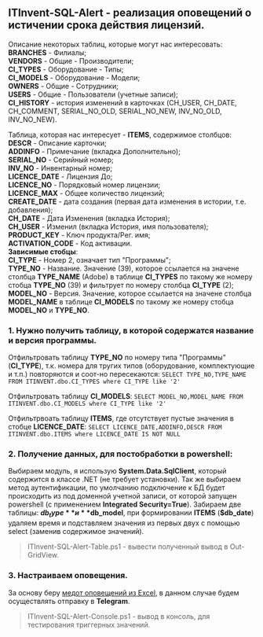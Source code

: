 ## ITInvent-SQL-Alert - реализация оповещений о истичении срока действия лицензий.

Описание некоторых таблиц, которые могут нас интересовать: \
**BRANCHES** - Филиалы; \
**VENDORS** - Общие - Производители; \
**CI_TYPES** - Оборудование - Типы; \
**CI_MODELS** - Оборудование - Модели; \
**OWNERS** - Общие - Сотрудники; \
**USERS** - Общие - Пользователи (учетные записи); \
**CI_HISTORY** - история изменений в карточках (CH_USER, CH_DATE, CH_COMMENT, SERIAL_NO_OLD, SERIAL_NO_NEW, INV_NO_OLD, INV_NO_NEW).

Таблица, которая нас интересует - **ITEMS**, содержимое столбцов: \
**DESCR** - Описание карточки; \
**ADDINFO** - Примечание (вкладка Дополнительно); \
**SERIAL_NO** - Серийный номер; \
**INV_NO** - Инвентарный номер; \
**LICENCE_DATE** - Лицензия До; \
**LICENCE_NO** - Порядковый номер лицензии; \
**LICENCE_MAX** - Общее количество лицензий; \
**CREATE_DATE** - дата создания (первая дата изменения в истории, т.е. добавления); \
**CH_DATE** - Дата Изменения (вкладка История); \
**CH_USER** - Изменил (вкладка История, имя пользователя); \
**PRODUCT_KEY** - Ключ продукта/Рег. имя; \
**ACTIVATION_CODE** - Код активации. \
**Зависимые стобцы**: \
**CI_TYPE** - Номер 2, означает тип "Программы"; \
**TYPE_NO** - Название. Значение (39), которое ссылается на значене столбца **TYPE_NAME** (Adobe) в таблице **CI_TYPES** по такому же номеру стобца **TYPE_NO** (39) и фильтрует по номеру столбца **CI_TYPE** (2); \
**MODEL_NO** - Версия. Значение, которое ссылается на значене столбца **MODEL_NAME** в таблице **CI_MODELS** по такому же номеру стобца **MODEL_NO** и **TYPE_NO**.

### 1. Нужно получить таблицу, в которой содержатся название и версия программы.
Отфильтровать таблицу **TYPE_NO** по номеру типа "Программы" (**CI_TYPE**), т.к. номера для тругих типов (оборудование, комплектующие и т.п.) повторяются и соот-но пересекаются:
` SELECT TYPE_NO,TYPE_NAME FROM ITINVENT.dbo.CI_TYPES where CI_TYPE like '2' `

Отфильтровать таблицу **CI_MODELS**:
` SELECT MODEL_NO,MODEL_NAME FROM ITINVENT.dbo.CI_MODELS where CI_TYPE like '2' `

Отфильтрвоать таблицу **ITEMS**, где отсутствует пустые значения в стобце **LICENCE_DATE**:
` SELECT LICENCE_DATE,ADDINFO,DESCR FROM ITINVENT.dbo.ITEMS where LICENCE_DATE IS NOT NULL `

### 2. Получение данных, для постобработки в powershell:
Выбираем модуль, я использую **System.Data.SqlClient**, который содержится в классе .NET (не требует установки). Так же выбираем метод аутентификации, по умолчанию подключение к БД будет происходить из под доменной учетной записи, от которой запущен powershell (с применением **Integrated Security=True**). Забираем две таблицы: **$db_type** и **$db_model**, при формировании **ITEMS** (**$db_date**) удаляем время и подставляем значения из первых двух с помощью select (заменив содержимое значений).
> ITInvent-SQL-Alert-Table.ps1 - вывести полученный вывод в Out-GridView.

### 3. Настраиваем оповещения.

За основу беру [медот оповещений из Excel](https://github.com/Lifailon/Excel-Date-Report), в данном случае будем осуществлять отправку в **Telegram**.
> ITInvent-SQL-Alert-Console.ps1 - вывод в консоль, для тестирования триггерных значений.
